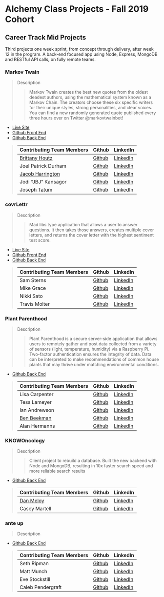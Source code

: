 # Alchemy Class Projects - Fall 2019 Cohort

## Career Track Mid Projects
Third projects one week sprint, from concept through delivery, after week 12 in the program.  A back-end focused app using Node, Express, MongoDB and RESTful API calls, on fully remote teams.

### Markov Twain

> Description 
>>Markov Twain creates the best new quotes from the oldest deadest authors, using the mathematical system known as a Markov Chain. The creators choose these six specific writers for their unique styles, strong personalities, and clear voices. You can find a new randomly generated quote published every three hours over on Twitter @markovtwainbot!
>

- [Live Site](http://markovtwain.herokuapp.com/about.html)
- [Github Front End](https://github.com/textables/MarkovTwain-React)
- [Github Back End](https://github.com/textables/MarkovTwain) 

>| Contributing Team Members  | Github  | LinkedIn  |
>|---|---|---|
>|  [Brittany Houtz](https://www.brittanyhoutz.com/) | [Github](https://github.com/llastflowers)   | [LinkedIn](https://www.linkedin.com/in/brittanyhoutz/)   |
>| Joel Patrick Durham| [Github](https://github.com/joelpdurham)   | [LinkedIn](https://www.linkedin.com/in/joel-patrick-durham)   |
>| [Jacob Harrington](jharrington.io)  | [Github](https://github.com/yaycub)   | [LinkedIn](https://www.linkedin.com/in/jacob-harrington-569203a1/)|
>|  Jodi “JBJ” Kansagor | [Github](https://github.com/jodinkansagor)   | [LinkedIn](https://jodinkansagor.com)   |
>|  [Joseph Tatum](https://josephtatum.dev/) | [Github](https://github.com/josephtatum)   | [LinkedIn](Link)   |


### covrLettr

> Description 
>>Mad libs type application that allows a user to answer questions. It then takes those answers, creates multiple cover letters, and returns the cover letter with the highest sentiment test score.
>

- [Live Site](https://covr-lettrs.herokuapp.com/api/v1/coverletters)
- [Github Front End](https://github.com/covrLettr/covrLettr-React)
- [Github Back End](https://github.com/covrLettr/covrLettr) 

>| Contributing Team Members  | Github  | LinkedIn  |
>|---|---|---|
>| Sam Sterns | [Github](https://github.com/samSterns)   | [LinkedIn](https://www.linkedin.com/in/samsterns/)   |
>|  Mike Grace| [Github](https://github.com/TravelFiend)   | [LinkedIn](https://www.linkedin.com/in/mikeegrace/)   |
>|  Nikki Sato | [Github](https://github.com/nikkisato)   | [LinkedIn](https://www.linkedin.com/in/nikkisato/)   |
>|  Travis Molter | [Github](Link)   | [LinkedIn](ttps://www.linkedin.com/in/travismolter/)   |

### Plant Parenthood

> Description 
>>Plant Parenthood is a secure server-side application that allows users to remotely gather and post data collected from a variety of sensors (light, temperature, humidity) via a Raspberry Pi. Two-factor authentication ensures the integrity of data. Data can be interpreted to make recommendations of common house plants that may thrive under matching environmental conditions.
>

- [Github Back End](https://github.com/piParty/plant-parenthood-be) 

>| Contributing Team Members  | Github  | LinkedIn  |
>|---|---|---|
>| Lisa Carpenter | [Github](https://github.com/licarpen)   | [LinkedIn](https://www.linkedin.com/in/lisacarpenter256/)   |
>|  Tess Lameyer | [Github](https://github.com/tess-jl)   | [LinkedIn](https://www.linkedin.com/in/tesslameyer/)   |
>|  Ian Andrewson| [Github](https://github.com/ianandrewson)   | [LinkedIn](https://www.linkedin.com/in/ianandrewson/)   |
>| [Ben Beekman](https://benbeekman.dev/) | [Github](https://github.com/beekman)| [LinkedIn](https://benbeekman.dev/)
>| Alan Hermanns | [Github](https://github.com/alanhermanns)   | [LinkedIn](https://www.linkedin.com/in/alanhermanns/)|

### KNOWOncology

> Description 
>>Client project to rebuild a database. Built the new backend with Node and MongoDB, resulting in 10x faster search speed and more reliable search results
>

- [Github Back End](https://github.com/KNOWOncology/knowoncology) 

>| Contributing Team Members  | Github  | LinkedIn  |
>|---|---|---|
>|  [Dan Meloy](https://danmeloy.dev/) | [Github](https://github.com/drmeloy)   | [LinkedIn](https://www.linkedin.com/in/dan-meloy/)   |
>|  Casey Martell | [Github](https://github.com/drmartell)   | [LinkedIn](https://www.linkedin.com/in/drmartell/)   |

### ante up

> Description 
>>
>

- [Github Back End](https://github.com/Under-The-Gun/ante-up) 

>| Contributing Team Members  | Github  | LinkedIn  |
>|---|---|---|
>| Seth Ripman| [Github](https://github.com/sethripman)   | [LinkedIn](https://www.linkedin.com/in/seth-ripman-32201215b/) |
>|  Matt Munch | [Github](https://github.com/Mattmunch)   | [LinkedIn](https://www.linkedin.com/in/mattmunch/)   |
>|  Eve Stockstill | [Github](https://github.com/evestockstill)   | [LinkedIn](https://www.linkedin.com/in/evestockstill/)   |
>|  Caleb Pendergraft | [Github](https://github.com/cackmed)   | [LinkedIn](https://www.linkedin.com/in/caleb-pendergraft/)   |
